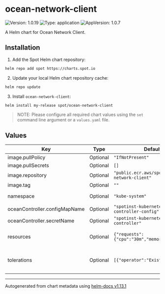 # ocean-network-client

![Version: 1.0.19](https://img.shields.io/badge/Version-1.0.19-informational?style=flat-square) ![Type: application](https://img.shields.io/badge/Type-application-informational?style=flat-square) ![AppVersion: 1.0.7](https://img.shields.io/badge/AppVersion-1.0.7-informational?style=flat-square)

A Helm chart for Ocean Network Client.

## Installation

1. Add the Spot Helm chart repository:

```sh
helm repo add spot https://charts.spot.io
```

2. Update your local Helm chart repository cache:

```sh
helm repo update
```

3. Install `ocean-network-client`:

```sh
helm install my-release spot/ocean-network-client
```

> NOTE: Please configure all required chart values using the `set` command line argument or a `values.yaml` file.

## Values

| Key | Type | Default | Description |
|-----|------|---------|-------------|
| image.pullPolicy | Optional | `"IfNotPresent"` | Image pull policy. |
| image.pullSecrets | Optional | `[]` | Image pull secrets. |
| image.repository | Optional | `"public.ecr.aws/spotinst/spot-network-client"` | Image repository. |
| image.tag | Optional | `""` | Image tag. Defaults to `.Chart.AppVersion`. |
| namespace | Optional | `"kube-system"` | Namespace where components should be installed. |
| oceanController.configMapName | Optional | `"spotinst-kubernetes-cluster-controller-config"` | ConfigMap name. |
| oceanController.secretName | Optional | `"spotinst-kubernetes-cluster-controller"` | Secret name. |
| resources | Optional | `{"requests":{"cpu":"30m","memory":"150Mi"}}` | Resource requests and limits. Ref: http://kubernetes.io/docs/user-guide/compute-resources/ |
| tolerations | Optional | `[{"operator":"Exists"}]` | Tolerations - Enable pods to run an all nodes in cluster Ref: https://kubernetes.io/docs/concepts/scheduling-eviction/taint-and-toleration/ |

----------------------------------------------
Autogenerated from chart metadata using [helm-docs v1.13.1](https://github.com/norwoodj/helm-docs/releases/v1.13.1)
